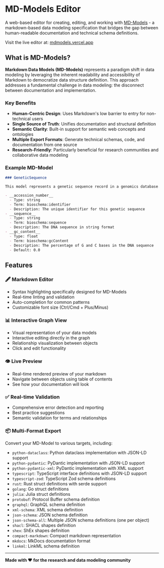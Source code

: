 # MD-Models Editor

A web-based editor for creating, editing, and working with [MD-Models](https://fairchemistry.github.io/md-models/) - a markdown-based data modeling specification that bridges the gap between human-readable documentation and technical schema definitions.

Visit the live editor at: [mdmodels.vercel.app](https://mdmodels.vercel.app)

## What is MD-Models?

**Markdown Data Models (MD-Models)** represents a paradigm shift in data modeling by leveraging the inherent readability and accessibility of Markdown to democratize data structure definition. This approach addresses a fundamental challenge in data modeling: the disconnect between documentation and implementation.

### Key Benefits

- **Human-Centric Design**: Uses Markdown's low barrier to entry for non-technical users
- **Single Source of Truth**: Unifies documentation and structural definition
- **Semantic Clarity**: Built-in support for semantic web concepts and ontologies
- **Multiple Export Formats**: Generate technical schemas, code, and documentation from one source
- **Research-Friendly**: Particularly beneficial for research communities and collaborative data modeling

### Example MD-Model

```markdown
### GeneticSequence

This model represents a genetic sequence record in a genomics database.

- __accession_number__
  - Type: string
  - Term: bioschema:identifier
  - Description: The unique identifier for this genetic sequence
- __sequence__
  - Type: string
  - Term: bioschema:sequence
  - Description: The DNA sequence in string format
- __gc_content__
  - Type: float
  - Term: bioschema:gcContent
  - Description: The percentage of G and C bases in the DNA sequence
  - Default: 0.0
```

## Features

### 🖋️ **Markdown Editor**

- Syntax highlighting specifically designed for MD-Models
- Real-time linting and validation
- Auto-completion for common patterns
- Customizable font size (Ctrl/Cmd + Plus/Minus)

### 📊 **Interactive Graph View**

- Visual representation of your data models
- Interactive editing directly in the graph
- Relationship visualization between objects
- Click and edit functionality

### 👁️ **Live Preview**

- Real-time rendered preview of your markdown
- Navigate between objects using table of contents
- See how your documentation will look

### ✅ **Real-time Validation**

- Comprehensive error detection and reporting
- Best practice suggestions
- Semantic validation for terms and relationships

### 📦 **Multi-Format Export**

Convert your MD-Model to various targets, including:

- `python-dataclass`: Python dataclass implementation with JSON-LD support
- `python-pydantic`: PyDantic implementation with JSON-LD support
- `python-pydantic-xml`: PyDantic implementation with XML support
- `typescript`: TypeScript interface definitions with JSON-LD support
- `typescript-zod`: TypeScript Zod schema definitions
- `rust`: Rust struct definitions with serde support
- `golang`: Go struct definitions
- `julia`: Julia struct definitions
- `protobuf`: Protocol Buffer schema definition
- `graphql`: GraphQL schema definition
- `xml-schema`: XML schema definition
- `json-schema`: JSON schema definition
- `json-schema-all`: Multiple JSON schema definitions (one per object)
- `shacl`: SHACL shapes definition
- `shex`: ShEx shapes definition
- `compact-markdown`: Compact markdown representation
- `mkdocs`: MkDocs documentation format
- `linkml`: LinkML schema definition

---

**Made with ❤️ for the research and data modeling community**
